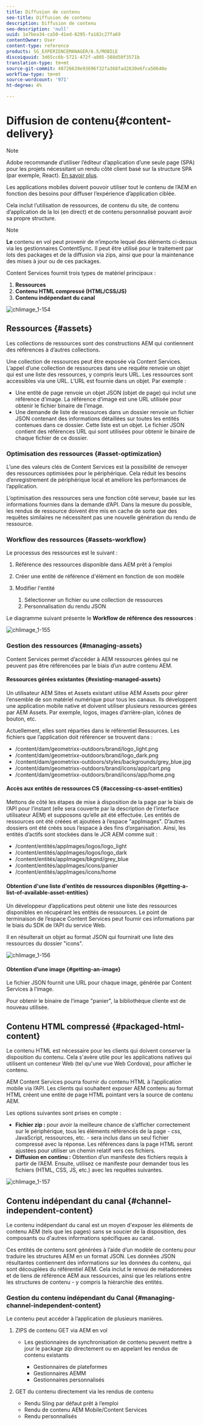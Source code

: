 ```yaml
---
title: Diffusion de contenu
seo-title: Diffusion de contenu
description: Diffusion de contenu
seo-description: 'null'
uuid: 1e7bea34-ca50-41ed-8295-fa182c27fa69
contentOwner: User
content-type: reference
products: SG_EXPERIENCEMANAGER/6.5/MOBILE
discoiquuid: 3d65cc6b-5721-472f-a805-588d50f3571b
translation-type: tm+mt
source-git-commit: 48726639e93696f32fa368fad2630e6fca50640e
workflow-type: tm+mt
source-wordcount: '971'
ht-degree: 4%

---
```



# Diffusion de contenu{#content-delivery}

>[!NOTE]
>
>Adobe recommande d’utiliser l’éditeur d’application d’une seule page (SPA) pour les projets nécessitant un rendu côté client basé sur la structure SPA (par exemple, React). [En savoir plus](/help/sites-developing/spa-overview.md).

Les applications mobiles doivent pouvoir utiliser tout le contenu de l’AEM en fonction des besoins pour diffuser l’expérience d’application ciblée.

Cela inclut l’utilisation de ressources, de contenu du site, de contenu d’application de la loi (en direct) et de contenu personnalisé pouvant avoir sa propre structure.

>[!NOTE]
>
>**Le** contenu en vol peut provenir de n’importe lequel des éléments ci-dessus via les gestionnaires ContentSync. Il peut être utilisé pour le traitement par lots des packages et de la diffusion via zips, ainsi que pour la maintenance des mises à jour ou de ces packages.

Content Services fournit trois types de matériel principaux :

1. **Ressources**
1. **Contenu HTML compressé (HTML/CSS/JS)**
1. **Contenu indépendant du canal**

![chlimage_1-154](assets/chlimage_1-154.png)

## Ressources {#assets}

Les collections de ressources sont des constructions AEM qui contiennent des références à d’autres collections.

Une collection de ressources peut être exposée via Content Services. L’appel d’une collection de ressources dans une requête renvoie un objet qui est une liste des ressources, y compris leurs URL. Les ressources sont accessibles via une URL. L’URL est fournie dans un objet. Par exemple :

* Une entité de page renvoie un objet JSON (objet de page) qui inclut une référence d’image. La référence d’image est une URL utilisée pour obtenir le fichier binaire de l’image.
* Une demande de liste de ressources dans un dossier renvoie un fichier JSON contenant des informations détaillées sur toutes les entités contenues dans ce dossier. Cette liste est un objet. Le fichier JSON contient des références URL qui sont utilisées pour obtenir le binaire de chaque fichier de ce dossier.

### Optimisation des ressources {#asset-optimization}

L’une des valeurs clés de Content Services est la possibilité de renvoyer des ressources optimisées pour le périphérique. Cela réduit les besoins d’enregistrement de périphérique local et améliore les performances de l’application.

L’optimisation des ressources sera une fonction côté serveur, basée sur les informations fournies dans la demande d’API. Dans la mesure du possible, les rendus de ressource doivent être mis en cache de sorte que des requêtes similaires ne nécessitent pas une nouvelle génération du rendu de ressource.

### Workflow des ressources {#assets-workflow}

Le processus des ressources est le suivant :

1. Référence des ressources disponible dans AEM prêt à l’emploi
1. Créer une entité de référence d&#39;élément en fonction de son modèle
1. Modifier l&#39;entité

   1. Sélectionner un fichier ou une collection de ressources
   1. Personnalisation du rendu JSON

Le diagramme suivant présente le **Workflow de référence des ressources** :

![chlimage_1-155](assets/chlimage_1-155.png)

### Gestion des ressources {#managing-assets}

Content Services permet d’accéder à AEM ressources gérées qui ne peuvent pas être référencées par le biais d’un autre contenu AEM.

#### Ressources gérées existantes {#existing-managed-assets}

Un utilisateur AEM Sites et Assets existant utilise AEM Assets pour gérer l’ensemble de son matériel numérique pour tous les canaux. Ils développent une application mobile native et doivent utiliser plusieurs ressources gérées par AEM Assets. Par exemple, logos, images d’arrière-plan, icônes de bouton, etc.

Actuellement, elles sont réparties dans le référentiel Ressources. Les fichiers que l’application doit référencer se trouvent dans :

* /content/dam/geometrixx-outdoors/brand/logo_light.png
* /content/dam/geometrixx-outdoors/brand/logo_dark.png
* /content/dam/geometrixx-outdoors/styles/backgrounds/grey_blue.jpg
* /content/dam/geometrixx-outdoors/brand/icons/app/cart.png
* /content/dam/geometrixx-outdoors/brand/icons/app/home.png

#### Accès aux entités de ressources CS {#accessing-cs-asset-entities}

Mettons de côté les étapes de mise à disposition de la page par le biais de l’API pour l’instant (elle sera couverte par la description de l’interface utilisateur AEM) et supposons qu’elle ait été effectuée. Les entités de ressources ont été créées et ajoutées à l’espace &quot;appImages&quot;. D’autres dossiers ont été créés sous l’espace à des fins d’organisation. Ainsi, les entités d’actifs sont stockées dans le JCR AEM comme suit :

* /content/entités/appImages/logos/logo_light
* /content/entités/appImages/logos/logo_dark
* /content/entités/appImages/bkgnd/grey_blue
* /content/entités/appImages/icons/panier
* /content/entités/appImages/icons/home

#### Obtention d&#39;une liste d&#39;entités de ressources disponibles {#getting-a-list-of-available-asset-entities}

Un développeur d’applications peut obtenir une liste des ressources disponibles en récupérant les entités de ressources. Le point de terminaison de l’espace Content Services peut fournir ces informations par le biais du SDK de l’API du service Web.

Il en résulterait un objet au format JSON qui fournirait une liste des ressources du dossier &quot;icons&quot;.

![chlimage_1-156](assets/chlimage_1-156.png)

#### Obtention d’une image {#getting-an-image}

Le fichier JSON fournit une URL pour chaque image, générée par Content Services à l’image.

Pour obtenir le binaire de l’image &quot;panier&quot;, la bibliothèque cliente est de nouveau utilisée.

## Contenu HTML compressé {#packaged-html-content}

Le contenu HTML est nécessaire pour les clients qui doivent conserver la disposition du contenu. Cela s&#39;avère utile pour les applications natives qui utilisent un conteneur Web (tel qu&#39;une vue Web Cordova), pour afficher le contenu.

AEM Content Services pourra fournir du contenu HTML à l’application mobile via l’API. Les clients qui souhaitent exposer AEM contenu au format HTML créent une entité de page HTML pointant vers la source de contenu AEM.

Les options suivantes sont prises en compte :

* **Fichier zip :** pour avoir la meilleure chance de s’afficher correctement sur le périphérique, tous les éléments référencés de la page - css, JavaScript, ressources, etc. - sera inclus dans un seul fichier compressé avec la réponse. Les références dans la page HTML seront ajustées pour utiliser un chemin relatif vers ces fichiers.
* **Diffusion en continu :** Obtention d’un manifeste des fichiers requis à partir de l’AEM. Ensuite, utilisez ce manifeste pour demander tous les fichiers (HTML, CSS, JS, etc.) avec les requêtes suivantes.

![chlimage_1-157](assets/chlimage_1-157.png)

## Contenu indépendant du canal {#channel-independent-content}

Le contenu indépendant du canal est un moyen d&#39;exposer les éléments de contenu AEM (tels que les pages) sans se soucier de la disposition, des composants ou d&#39;autres informations spécifiques au canal.

Ces entités de contenu sont générées à l’aide d’un modèle de contenu pour traduire les structures AEM en un format JSON. Les données JSON résultantes contiennent des informations sur les données du contenu, qui sont découplées du référentiel AEM. Cela inclut le renvoi de métadonnées et de liens de référence AEM aux ressources, ainsi que les relations entre les structures de contenu - y compris la hiérarchie des entités.

### Gestion du contenu indépendant du Canal {#managing-channel-independent-content}

Le contenu peut accéder à l’application de plusieurs manières.

1. ZIPS de contenu GET via AEM en vol

   * Les gestionnaires de synchronisation de contenu peuvent mettre à jour le package zip directement ou en appelant les rendus de contenu existants

      * Gestionnaires de plateformes
      * Gestionnaires AEMM
      * Gestionnaires personnalisés

1. GET du contenu directement via les rendus de contenu

   * Rendu Sling par défaut prêt à l’emploi
   * Rendu de contenu AEM Mobile/Content Services
   * Rendu personnalisés

